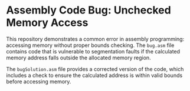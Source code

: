 # Assembly Code Bug: Unchecked Memory Access

This repository demonstrates a common error in assembly programming: accessing memory without proper bounds checking.  The `bug.asm` file contains code that is vulnerable to segmentation faults if the calculated memory address falls outside the allocated memory region.

The `bugSolution.asm` file provides a corrected version of the code, which includes a check to ensure the calculated address is within valid bounds before accessing memory.